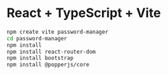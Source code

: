 # React + TypeScript + Vite

```bash
npm create vite password-manager
cd password-manager
npm install
npm install react-router-dom
npm install bootstrap
npm install @popperjs/core
```
